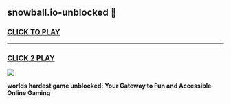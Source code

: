 
## snowball.io-unblocked 👋
<h3>
<a href="https://premium.freeplayer.one?title=snowball.io-unblocked&ref=14F">CLICK TO PLAY</a></h3>
<hr>

<h3>
<a href="https://premium.freeplayer.one?title=snowball.io-unblocked&ref=14F">CLICK 2 PLAY</a>
  
</h3>

<a href="https://premium.freeplayer.one?title=snowball.io-unblocked&ref=12F/"><img src="https://clearcache.store/games.png"></a>


**worlds hardest game unblocked: Your Gateway to Fun and Accessible Online Gaming**

